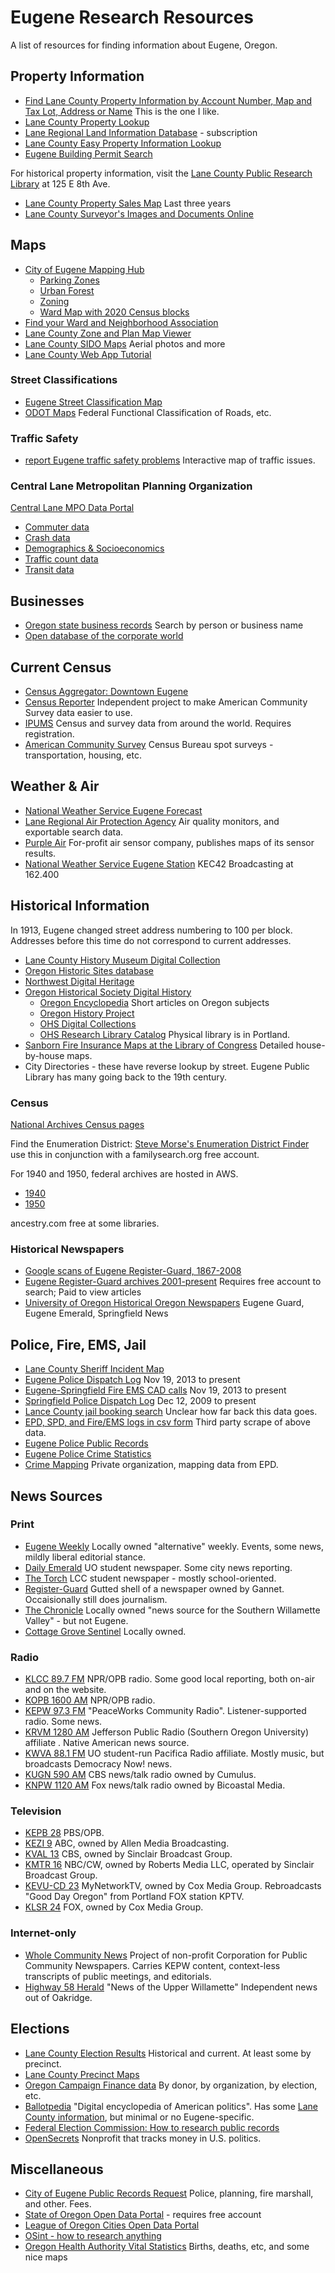# Eugene Research Resources

A list of resources for finding information about Eugene, Oregon.

## Property Information

* [Find Lane County Property Information by Account Number, Map and Tax Lot, Address or Name](https://apps.lanecounty.org/PropertyAccountInformation/#)
  This is the one I like.
* [Lane County Property Lookup](https://www.rlid.org/custom/lc/at/)
* [Lane Regional Land Information Database](https://www.rlid.org) - subscription
* [Lane County Easy Property Information Lookup](https://lcmaps.lanecounty.org/propertysearchnew/)
* [Eugene Building Permit Search](https://pdd.eugene-or.gov/buildingpermits/permitsearch) 

For historical property information,
visit the [Lane County Public Research Library](https://www.lanecounty.org/cms/One.aspx?portalId=3585881&pageId=4116371)
at 125 E 8th Ave.

* [Lane County Property Sales Map](https://lcmaps.lanecounty.org/LaneCountyMaps/PropertySales/index.html) Last three years
* [Lane County Surveyor's Images and Documents Online](http://apps.lanecounty.org/SIDO/default.aspx)

## Maps
* [City of Eugene Mapping Hub](https://mapping.eugene-or.gov/)
  - [Parking Zones](https://mapping.eugene-or.gov/apps/1360a29377d74f3193d4e5626f217a32/explore)
  - [Urban Forest](https://mapping.eugene-or.gov/apps/8c2c6e0c1599456dabd1f18fbbf6676c/explore)
  - [Zoning](https://mapping.eugene-or.gov/apps/972e17b24da94f849c6068872108968f/explore)
  - [Ward Map with 2020 Census blocks](https://mapping.eugene-or.gov/apps/4a0fa873da3146f38413c060c3f30e4a/explore)
* [Find your Ward and Neighborhood Association](https://www.eugene-or.gov/532/Find-Your-Ward)
* [Lane County Zone and Plan Map Viewer](https://lcmaps.lanecounty.org/LaneCountyMaps/ZoneAndPlanMapsApp/index.html)
* [Lane County SIDO Maps](https://lcmaps.lanecounty.org/LaneCountyMaps/SIDOMapsApp/index.html) Aerial photos and more
* [Lane County Web App Tutorial](https://lcmaps.lanecounty.org/GISHelp/Tutorial/WebApplicationTutorialWAB.pdf)

### Street Classifications
* [Eugene Street Classification Map](https://www.eugene-or.gov/DocumentCenter/View/43142/Eugene_Street_Classification_Map)
* [ODOT Maps](https://www.oregon.gov/odot/Data/Pages/Maps.aspx) Federal Functional Classification of Roads, etc.

### Traffic Safety
* [report Eugene traffic safety problems](https://mapping.eugene-or.gov/apps/Eugene-PWE::vision-zero/explore) Interactive map of traffic issues.

### Central Lane Metropolitan Planning Organization

[Central Lane MPO Data Portal](https://www.lcog.org/thempo/page/data)
* [Commuter data](https://www.lcog.org/thempo/page/commuter-data)
* [Crash data](https://www.lcog.org/thempo/page/crash-data)
* [Demographics & Socioeconomics](https://www.lcog.org/thempo/page/demographics-socioeconomics)
* [Traffic count data](https://www.lcog.org/thempo/page/traffic-count-data)
* [Transit data](https://www.lcog.org/thempo/page/tranit-data)

## Businesses
* [Oregon state business records](https://egov.sos.state.or.us/br/) Search by person or business name
* [Open database of the corporate world](https://opencorporates.com)

## Current Census 
* [Census Aggregator: Downtown Eugene](https://www.city-data.com/neighborhood/Downtown-Eugene-OR.html)
* [Census Reporter](https://censusreporter.org) Independent project to make American Community Survey data easier to use.
* [IPUMS](https://www.ipums.org/) Census and survey data from around the world. Requires registration.
* [American Community Survey](https://www.census.gov/programs-surveys/acs/) Census Bureau spot surveys - transportation, housing, etc.

## Weather & Air
* [National Weather Service Eugene Forecast](https://forecast.weather.gov/MapClick.php?lat=44.0522&lon=-123.0912)
* [Lane Regional Air Protection Agency](https://www.lrapa.org/air-quality-protection/current-aqi/) Air quality monitors, and exportable search data.
* [Purple Air](https://map.purpleair.com/air-quality-standards-us-epa-aqi?opt=%2F1%2Flp%2Fa10%2Fp604800%2FcC0#11.35/44.0553/-123.0899) For-profit air sensor company, publishes maps of its sensor results.
* [National Weather Service Eugene Station](https://www.weather.gov/nwr/sites?site=KEC42) KEC42 Broadcasting at 162.400

## Historical Information

In 1913, Eugene changed street address numbering to 100 per block.
Addresses before this time do not correspond to current addresses.

* [Lane County History Museum Digital Collection](https://lchm.pastperfectonline.com/)
* [Oregon Historic Sites database](https://heritagedata.prd.state.or.us/historic/)
* [Northwest Digital Heritage](https://nwdh.dp.la)
* [Oregon Historical Society Digital History](https://www.ohs.org/research-and-library/digital-history-projects.cfm) 
  - [Oregon Encyclopedia](https://www.oregonencyclopedia.org/) Short articles on Oregon subjects
  - [Oregon History Project](https://www.oregonhistoryproject.org/)
  - [OHS Digital Collections](https://digitalcollections.ohs.org/)
  - [OHS Research Library Catalog](https://librarycatalog.ohs.org/O90000/OPAC/Index.aspx) Physical library is in Portland.
* [Sanborn Fire Insurance Maps at the Library of Congress](https://www.loc.gov/collections/sanborn-maps/?q=lane+county) Detailed house-by-house maps.
* City Directories - these have reverse lookup by street. Eugene Public Library has many going back to the 19th century.

### Census 

[National Archives Census pages](https://www.archives.gov/research/census)

Find the Enumeration District:
[Steve Morse's Enumeration District Finder](https://stevemorse.org/census/unified.html)
use this in conjunction with a familysearch.org free account.

For 1940 and 1950, federal archives are hosted in AWS.
* [1940](https://www.archives.gov/developer/1940-census)
* [1950](https://www.archives.gov/developer/1950-census)


ancestry.com free at some libraries.

### Historical Newspapers

* [Google scans of Eugene Register-Guard, 1867-2008](https://books.google.com/books?id=H9ZVAAAAIBAJ)
* [Eugene Register-Guard archives 2001-present](https://registerguard.newsbank.com/) Requires free account to search; Paid to view articles
* [University of Oregon Historical Oregon Newspapers](https://oregonnews.uoregon.edu/) Eugene Guard, Eugene Emerald, Springfield News

## Police, Fire, EMS, Jail

* [Lane County Sheriff Incident Map](http://map.citizenserviceportal.com/home/agency?agencycode=EGS)
* [Eugene Police Dispatch Log](https://coeapps.eugene-or.gov/EPDDispatchLog/Search) Nov 19, 2013 to present
* [Eugene-Springfield Fire EMS CAD calls](https://coeapps.eugene-or.gov/ruralfirecad) Nov 19, 2013 to present
* [Springfield Police Dispatch Log](https://coeapps.eugene-or.gov/SPDDispatchLog/Search) Dec 12, 2009 to present
* [Lance County jail booking search](https://inmateinformation.lanecounty.org/Home/BookingSearchQuery) Unclear how far back this data goes.
* [EPD, SPD, and Fire/EMS logs in csv form](https://github.com/nbirnel/eugene-or-police-fire-ems-call-logs/releases) Third party scrape of above data.
* [Eugene Police Public Records](https://www.eugene-or.gov/916/Public-Records-Office)
* [Eugene Police Crime Statistics](https://www.eugene-or.gov/542/Crime-Statistics)
* [Crime Mapping](https://www.crimemapping.com/map/agency/668) Private organization, mapping data from EPD.

## News Sources

### Print
* [Eugene Weekly](https://eugeneweekly.coma/) Locally owned "alternative" weekly. Events, some news, mildly liberal editorial stance.
* [Daily Emerald](https://dailyemerald.com/) UO student newspaper. Some city news reporting.
* [The Torch](https://lcctorch.com/) LCC student newspaper - mostly school-oriented.
* [Register-Guard](https://www.registerguard.com/) Gutted shell of a newspaper owned by Gannet. Occaisionally still does journalism.
* [The Chronicle](https://www.chronicle1909.com/) Locally owned "news source for the Southern Willamette Valley" - but not Eugene.
* [Cottage Grove Sentinel](https://www.cgsentinel.com/) Locally owned.
### Radio
* [KLCC 89.7 FM](https://www.klcc.org/) NPR/OPB radio. Some good local reporting, both on-air and on the website.
* [KOPB 1600 AM](https://www.kopb.org/) NPR/OPB radio.
* [KEPW 97.3 FM](https://kepw.org/) "PeaceWorks Community Radio". Listener-supported radio. Some news.
* [KRVM 1280 AM](https://www.ijpr.org/) Jefferson Public Radio (Southern Oregon University) affiliate . Native American news source.
* [KWVA 88.1 FM]() UO student-run Pacifica Radio affiliate. Mostly music, but broadcasts Democracy Now! news.
* [KUGN 590 AM](https://www.kugn.com/) CBS news/talk radio owned by Cumulus.
* [KNPW 1120 AM](https://www.knpw.com/) Fox news/talk radio owned by Bicoastal Media.
### Television
* [KEPB 28](https://www.opb.org) PBS/OPB.
* [KEZI 9](https://kezi.com) ABC, owned by Allen Media Broadcasting.
* [KVAL 13](https://kval.com) CBS, owned by Sinclair Broadcast Group.
* [KMTR 16](https://nbc16.com) NBC/CW, owned by Roberts Media LLC, operated by Sinclair Broadcast Group.
* [KEVU-CD 23](http://www.oregonsfox.com/kevu.html) MyNetworkTV, owned by Cox Media Group. Rebroadcasts "Good Day Oregon" from Portland FOX station KPTV.
* [KLSR 24](http://www.oregonsfox.com/) FOX, owned by Cox Media Group.
### Internet-only
* [Whole Community News](https://wholecommunity.news) Project of non-profit Corporation for Public Community Newspapers. Carries KEPW content, context-less transcripts of public meetings, and editorials.
* [Highway 58 Herald](https://highway58herald.com) "News of the Upper Willamette" Independent news out of Oakridge.

## Elections
* [Lane County Election Results](https://www.lanecounty.org/government/county_departments/county_administration/operations/county_clerk/elections/historical_election_details) Historical and current. At least some by precinct.
* [Lane County Precinct Maps](https://www.lanecounty.org/government/county_departments/county_administration/operations/county_clerk/elections/precinct_maps_2020) 
* [Oregon Campaign Finance data](https://secure.sos.state.or.us/orestar/) By donor, by organization, by election, etc. 
* [Ballotpedia](https://ballotpedia.org/Main_Page) "Digital encyclopedia of American politics". Has some [Lane County information](https://ballotpedia.org/Lane_County,_Oregon,_elections,_2022), but minimal or no Eugene-specific.
* [Federal Election Commission: How to research public records](https://www.fec.gov/introduction-campaign-finance/how-to-research-public-records/)
* [OpenSecrets](https://www.opensecrets.org/donor-lookup) Nonprofit that tracks money in U.S. politics.


## Miscellaneous
* [City of Eugene Public Records Request](https://eugeneor.justfoia.com/publicportal/home/newrequest) Police, planning, fire marshall, and other. Fees.
* [State of Oregon Open Data Portal](https://data.oregon.gov) - requires free account
* [League of Oregon Cities Open Data Portal](https://data.orcities.org/)
* [OSint - how to research anything](https://osintframework.com/)
* [Oregon Health Authority Vital Statistics](https://www.oregon.gov/oha/PH/BIRTHDEATHCERTIFICATES/Pages/index.aspx) Births, deaths, etc, and some nice maps
